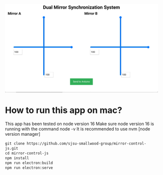 ![Screenshot of app](./screenshot-of-app.png)

# How to run this app on mac?

This app has been tested on node version 16
Make sure node version 16 is running with the command
node -v
It is recommended to use nvm [node version manager]

```
git clone https://github.com/sjsu-smallwood-group/mirror-control-js.git
cd mirror-control-js
npm install
npm run electron:build
npm run electron:serve
```

